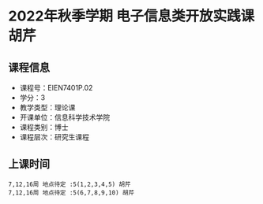 # 2022年秋季学期 电子信息类开放实践课 胡芹






## 课程信息

- 课程号：EIEN7401P.02
- 学分：3
- 教学类型：理论课
- 开课单位：信息科学技术学院
- 课程类别：博士
- 课程层次：研究生课程

## 上课时间

```
7,12,16周 地点待定 :5(1,2,3,4,5) 胡芹
7,12,16周 地点待定 :5(6,7,8,9,10) 胡芹
```

